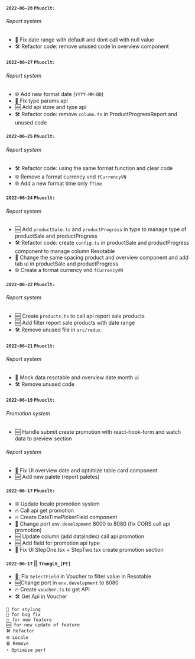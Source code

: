 #### `2022-06-28` `Phuoclt:`
###### Report system
- 🐞 Fix date range with default and dont call with null value
- 🛠 Refactor code: remove unused code in overview component 

#### `2022-06-27` `Phuoclt:`
###### Report system
- 🌐 Add new format date (`YYYY-MM-DD`)
- 🐞 Fix type params api
- 🆕 Add api store and type api
- 🛠 Refactor code: remove `column.ts` in ProductProgressReport and unused code 

#### `2022-06-25` `Phuoclt:`
###### Report system
- 🛠 Refactor code: using the same format function and clear code 
- 🌐 Remove a format currency vnd `fCurrencyVN`
- 🌐 Add a new format time only `fTime`
#### `2022-06-24` `Phuoclt:`
###### Report system
- 🆕 Add `productSale.ts` and `productProgress` in type to manage type of productSale and productProgress
- 🛠 Refactor code: create `config.ts` in productSale and productProgress component to manage column Resotable 
- 💄 Change the same spacing product and overview component and add tab ui in productSale and productProgress
- 🌐 Create a format currency vnd `fCurrencyVN`

#### `2022-06-22` `Phuoclt:`
###### Report system
- 🆕 Create `products.ts` to call api report sale products
- 🆕 Add filter report sale products with date range
- 🛠 Remove unused file in `src/redux` 

#### `2022-06-21` `Phuoclt:`
###### Report system
- 💄 Mock data resotable and overview date month ui
- 🛠 Remove unused code

#### `2022-06-19` `Phuoclt:`
###### Promotion system
- 🆕 Handle submit create promotion with react-hook-form and watch data to preview section
###### Report system
- 💄 Fix UI overview date and optimize table card component
- 🆕 Add new palete (report paletes)
#### `2022-06-17` `Phuoclt:`

- 🌐 Update locale promotion system
- 🔥 Call api get promotion
- 🔥 Create DateTimePickerField component
- 🐞 Change port `env.development` 8000 to 8080 (fix CORS call api promotion)
- 🆕 Update column (add dataIndex) call api promotion
- 🆕 Add field for promotion api type
- 💄 Fix UI StepOne.tsx + StepTwo.tsx create promotion section

#### `2022-06-17` || `TrungLV_[FE]`

- 🐞: Fix `SelectField` in Voucher to filter value in Resotable
- 🆕Change port in `env.development` to 8080
- 🔥 Create `voucher.ts` to get API
- 🛠 Get Api in Voucher

```
💄 for styling
🐞 for bug fix
🔥 for new feature
🆕 for new update of feature
🛠 Refactor
🌐 Locale
🗑 Remove
⚡️ Optimize perf
```
